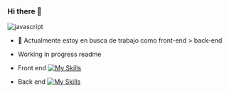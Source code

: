 ### Hi there 👋

![javascript](https://user-images.githubusercontent.com/99658965/203847048-4f3e21cb-2326-4a43-82e0-64ee41b7b13f.gif)

- 🔭 Actualmente estoy en busca de trabajo como front-end > back-end
- Working in progress readme

- Front end
[![My Skills](https://skillicons.dev/icons?i=nextjs,react,redux,js,ts,tailwind,materialui,figma&perline=3)](https://skillicons.dev)


- Back end
[![My Skills](https://skillicons.dev/icons?i=mysql,mongodb,java,spring,git,vercel,postman,aws,&perline=3)](https://skillicons.dev)

<!--
**Mauffin/Mauffin** is a ✨ _special_ ✨ repository because its `README.md` (this file) appears on your GitHub profile.

Here are some ideas to get you started:

- 🔭 I’m currently working on ...
- 🌱 I’m currently learning ...
- 👯 I’m looking to collaborate on ...
- 🤔 I’m looking for help with ...
- 💬 Ask me about ...
- 📫 How to reach me: ...
- 😄 Pronouns: ...
- ⚡ Fun fact: ...
-->
